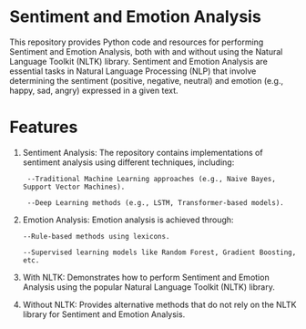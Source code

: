 # Sentiment and Emotion Analysis
This repository provides Python code and resources for performing Sentiment and Emotion Analysis, both with and without using the Natural Language Toolkit (NLTK) library. Sentiment and Emotion Analysis are essential tasks in Natural Language Processing (NLP) that involve determining the sentiment (positive, negative, neutral) and emotion (e.g., happy, sad, angry) expressed in a given text.

# Features
1. Sentiment Analysis: The repository contains implementations of sentiment analysis using different techniques, including:
   
        --Traditional Machine Learning approaches (e.g., Naive Bayes, Support Vector Machines).
  
        --Deep Learning methods (e.g., LSTM, Transformer-based models).

3. Emotion Analysis: Emotion analysis is achieved through:
   
       --Rule-based methods using lexicons.
  
       --Supervised learning models like Random Forest, Gradient Boosting, etc.

4. With NLTK: Demonstrates how to perform Sentiment and Emotion Analysis using the popular Natural Language Toolkit (NLTK) library.

5. Without NLTK: Provides alternative methods that do not rely on the NLTK library for Sentiment and Emotion Analysis.

